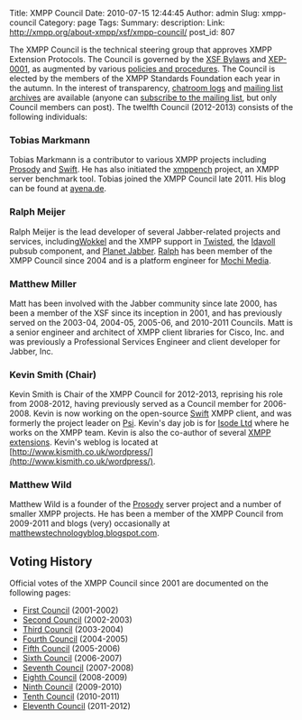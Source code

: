 Title: XMPP Council
Date: 2010-07-15 12:44:45
Author: admin
Slug: xmpp-council
Category: page
Tags: 
Summary: description:
Link: http://xmpp.org/about-xmpp/xsf/xmpp-council/
post_id: 807


The XMPP Council is the technical steering group that approves XMPP Extension Protocols. The Council is governed by the [XSF Bylaws](/about-xmpp/xsf/xsf-bylaws/) and [XEP-0001](/extensions/xep-0001.html), as augmented by various [policies and procedures](/about-xmpp/xsf/xmpp-council/policies-and-procedures/). The Council is elected by the members of the XMPP Standards Foundation each year in the autumn. In the interest of transparency, [chatroom logs](http://logs.xmpp.org/council/) and [mailing list archives](http://mail.jabber.org/pipermail/council/) are available (anyone can [subscribe to the mailing list](http://mail.jabber.org/mailman/listinfo/council), but only Council members can post). The twelfth Council (2012-2013) consists of the following individuals:

### Tobias Markmann

Tobias Markmann is a contributor to various XMPP projects including [Prosody](http://prosody.im/) and [Swift](http://swift.im/). He has also initiated the [xmppench](http://code.google.com/p/xmppench/) project, an XMPP server benchmark tool. Tobias joined the XMPP Council late 2011.
His blog can be found at [ayena.de](http://ayena.de/).

### Ralph Meijer

Ralph Meijer is the lead developer of several Jabber-related projects and services, including[Wokkel](http://wokkel.ik.nu/) and the XMPP support in [Twisted](http://www.twistedmatrix.com/), the [Idavoll](http://idavoll.ik.nu/) pubsub component, and [Planet Jabber](http://planet.jabber.org/). [Ralph](http://ralphm.net/) has been member of the XMPP Council since 2004 and is a platform engineer for [Mochi Media](http://www.mochimedia.com/).

### Matthew Miller

Matt has been involved with the Jabber community since late 2000, has been a member of the XSF since its inception in 2001, and has previously served on the 2003-04, 2004-05, 2005-06, and 2010-2011 Councils. Matt is a senior engineer and architect of XMPP client libraries for Cisco, Inc. and was previously a Professional Services Engineer and client developer for Jabber, Inc.

### Kevin Smith (Chair)

Kevin Smith is Chair of the XMPP Council for 2012-2013, reprising his role from 2008-2012, having previously served as a Council member for 2006-2008. Kevin is now working on the open-source [Swift](http://swift.im/) XMPP client, and was formerly the project leader on [Psi](http://psi-im.org/). Kevin's day job is for [Isode Ltd](http://isode.com) where he works on the XMPP team. Kevin is also the co-author of several [XMPP extensions](/extension/). Kevin's weblog is located at [http://www.kismith.co.uk/wordpress/](http://www.kismith.co.uk/wordpress/).

### Matthew Wild

Matthew Wild is a founder of the [Prosody](http://prosody.im/) server project and a number of smaller XMPP projects. He has been a member of the XMPP Council from 2009-2011 and blogs (very) occasionally at [matthewstechnologyblog.blogspot.com](http://matthewstechnologyblog.blogspot.com/search/label/Jabber).

## Voting History

Official votes of the XMPP Council since 2001 are documented on the following pages:

* [First Council](/about-xmpp/xsf/xmpp-council/first-council/) (2001-2002)
* [Second Council](/about-xmpp/xsf/xmpp-council/second-council/) (2002-2003)
* [Third Council](/about-xmpp/xsf/xmpp-council/third-council/) (2003-2004)
* [Fourth Council](/about-xmpp/xsf/xmpp-council/fourth-council/) (2004-2005)
* [Fifth Council](/about-xmpp/xsf/xmpp-council/fifth-council/) (2005-2006)
* [Sixth Council](/about-xmpp/xsf/xmpp-council/sixth-council/) (2006-2007)
* [Seventh Council](/about-xmpp/xsf/xmpp-council/seventh-council/) (2007-2008)
* [Eighth Council](/about-xmpp/xsf/xmpp-council/eighth-council/) (2008-2009)
* [Ninth Council](/about-xmpp/xsf/xmpp-council/ninth-council/) (2009-2010)
* [Tenth Council](/about-xmpp/xsf/xmpp-council/tenth-council/) (2010-2011)
* [Eleventh Council](/about-xmpp/xsf/xmpp-council/eleventh-council/) (2011-2012)
